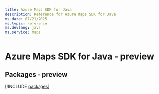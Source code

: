 ```yaml
---
title: Azure Maps SDK for Java
description: Reference for Azure Maps SDK for Java
ms.date: 07/21/2025
ms.topic: reference
ms.devlang: java
ms.service: maps
---
```

# Azure Maps SDK for Java - preview
## Packages - preview
[!INCLUDE [packages](maps-index.md)]